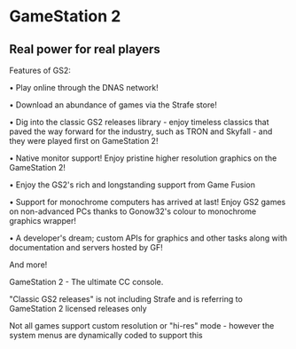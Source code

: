 # GameStation 2
## Real power for real players

Features of GS2:

• Play online through the DNAS network!

• Download an abundance of games via the Strafe store!

• Dig into the classic GS2 releases library - enjoy timeless classics that paved the way forward for the industry, such as TRON and Skyfall - and they were played first on GameStation 2!

• Native monitor support! Enjoy pristine higher resolution graphics on the GameStation 2!

• Enjoy the GS2's rich and longstanding support from Game Fusion

• Support for monochrome computers has arrived at last! Enjoy GS2 games on non-advanced PCs thanks to Gonow32's colour to monochrome graphics wrapper!

• A developer's dream; custom APIs for graphics and other tasks along with documentation and servers hosted by GF!

And more!


GameStation 2 - The ultimate CC console.



"Classic GS2 releases" is not including Strafe and is referring to GameStation 2 licensed releases only

Not all games support custom resolution or "hi-res" mode - however the system menus are dynamically coded to support this
